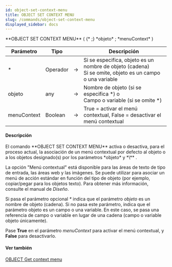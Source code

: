 ```yaml
---
id: object-set-context-menu
title: OBJECT SET CONTEXT MENU
slug: /commands/object-set-context-menu
displayed_sidebar: docs
---
```


<!--REF #_command_.OBJECT SET CONTEXT MENU.Syntax-->**OBJECT SET CONTEXT MENU** ( {* ;} *objeto* ; *menuContext* )<!-- END REF-->
<!--REF #_command_.OBJECT SET CONTEXT MENU.Params-->
| Parámetro | Tipo |  | Descripción |
| --- | --- | --- | --- |
| * | Operador | &rarr; | Si se especifica, objeto es un nombre de objeto (cadena)<br/>Si se omite, objeto es un campo o una variable |
| objeto | any | &rarr; | Nombre de objeto (si se especifica *) o <br/>Campo o variable (si se omite *) |
| menuContext | Boolean | &rarr; | True = activar el menú contextual, False = desactivar el menú contextual |

<!-- END REF-->

#### Descripción 

<!--REF #_command_.OBJECT SET CONTEXT MENU.Summary-->El comando **OBJECT SET CONTEXT MENU** activa o desactiva, para el proceso actual, la asociación de un menú contextual por defecto al objeto o a los objetos designado(s) por los parámetros *objeto* y *\** .<!-- END REF-->  
  
La opción "Menú contextual" está disponible para las áreas de texto de tipo de entrada, las áreas web y las imágenes. Se puede utilizar para asociar un menú de acción estándar en función del tipo de objeto (por ejemplo, copiar/pegar para los objetos texto). Para obtener más información, consulte el manual de *Diseño*.

Si pasa el parámetro opcional *\** indica que el parámetro *objeto* es un nombre de objeto (cadena). Si no pasa este parámetro, indica que el parámetro objeto es un campo o una variable. En este caso, se pasa una referencia de campo o variable en lugar de una cadena (campo o variable objeto únicamente).  
  
Pase **True** en el parámetro *menuContext* para activar el menú contextual, y **False** para desactivarlo.

#### Ver también 

[OBJECT Get context menu](object-get-context-menu.md)  
